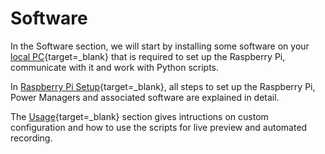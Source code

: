 # Software

In the Software section, we will start by installing some software on your
[local PC](localsetup.md){target=_blank} that is required to set up the
Raspberry Pi, communicate with it and work with Python scripts.

In [Raspberry Pi Setup](pisetup.md){target=_blank}, all steps to set up the
Raspberry Pi, Power Managers and associated software are explained in detail.

The [Usage](usage.md){target=_blank} section gives intructions on custom
configuration and how to use the scripts for live preview and automated recording.
